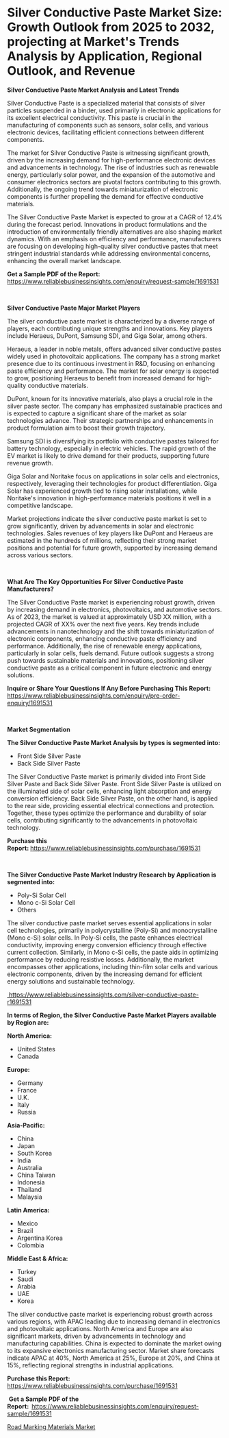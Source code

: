 <p><h1>Silver Conductive Paste Market Size: Growth Outlook from 2025 to 2032, projecting at Market's Trends Analysis by Application, Regional Outlook, and Revenue</h1></p><p><strong>Silver Conductive Paste Market Analysis and Latest Trends</strong></p>
<p><p>Silver Conductive Paste is a specialized material that consists of silver particles suspended in a binder, used primarily in electronic applications for its excellent electrical conductivity. This paste is crucial in the manufacturing of components such as sensors, solar cells, and various electronic devices, facilitating efficient connections between different components.</p><p>The market for Silver Conductive Paste is witnessing significant growth, driven by the increasing demand for high-performance electronic devices and advancements in technology. The rise of industries such as renewable energy, particularly solar power, and the expansion of the automotive and consumer electronics sectors are pivotal factors contributing to this growth. Additionally, the ongoing trend towards miniaturization of electronic components is further propelling the demand for effective conductive materials.</p><p>The Silver Conductive Paste Market is expected to grow at a CAGR of 12.4% during the forecast period. Innovations in product formulations and the introduction of environmentally friendly alternatives are also shaping market dynamics. With an emphasis on efficiency and performance, manufacturers are focusing on developing high-quality silver conductive pastes that meet stringent industrial standards while addressing environmental concerns, enhancing the overall market landscape.</p></p>
<p><strong>Get a Sample PDF of the Report:&nbsp;</strong> <a href="https://www.reliablebusinessinsights.com/enquiry/request-sample/1691531?utm_campaign=2099&utm_medium=2&utm_source=Github&utm_content=ia&utm_term=01042025&utm_id=silver-conductive-paste">https://www.reliablebusinessinsights.com/enquiry/request-sample/1691531</a></p>
<p>&nbsp;</p>
<p><strong>Silver Conductive Paste Major Market Players</strong></p>
<p><p>The silver conductive paste market is characterized by a diverse range of players, each contributing unique strengths and innovations. Key players include Heraeus, DuPont, Samsung SDI, and Giga Solar, among others. </p><p>Heraeus, a leader in noble metals, offers advanced silver conductive pastes widely used in photovoltaic applications. The company has a strong market presence due to its continuous investment in R&D, focusing on enhancing paste efficiency and performance. The market for solar energy is expected to grow, positioning Heraeus to benefit from increased demand for high-quality conductive materials.</p><p>DuPont, known for its innovative materials, also plays a crucial role in the silver paste sector. The company has emphasized sustainable practices and is expected to capture a significant share of the market as solar technologies advance. Their strategic partnerships and enhancements in product formulation aim to boost their growth trajectory.</p><p>Samsung SDI is diversifying its portfolio with conductive pastes tailored for battery technology, especially in electric vehicles. The rapid growth of the EV market is likely to drive demand for their products, supporting future revenue growth.</p><p>Giga Solar and Noritake focus on applications in solar cells and electronics, respectively, leveraging their technologies for product differentiation. Giga Solar has experienced growth tied to rising solar installations, while Noritake's innovation in high-performance materials positions it well in a competitive landscape.</p><p>Market projections indicate the silver conductive paste market is set to grow significantly, driven by advancements in solar and electronic technologies. Sales revenues of key players like DuPont and Heraeus are estimated in the hundreds of millions, reflecting their strong market positions and potential for future growth, supported by increasing demand across various sectors.</p></p>
<p>&nbsp;</p>
<p><strong>What Are The Key Opportunities For Silver Conductive Paste Manufacturers?</strong></p>
<p><p>The Silver Conductive Paste market is experiencing robust growth, driven by increasing demand in electronics, photovoltaics, and automotive sectors. As of 2023, the market is valued at approximately USD XX million, with a projected CAGR of XX% over the next five years. Key trends include advancements in nanotechnology and the shift towards miniaturization of electronic components, enhancing conductive paste efficiency and performance. Additionally, the rise of renewable energy applications, particularly in solar cells, fuels demand. Future outlook suggests a strong push towards sustainable materials and innovations, positioning silver conductive paste as a critical component in future electronic and energy solutions.</p></p>
<p><strong>Inquire or Share Your Questions If Any Before Purchasing This Report:</strong> <a href="https://www.reliablebusinessinsights.com/enquiry/pre-order-enquiry/1691531?utm_campaign=2099&utm_medium=2&utm_source=Github&utm_content=ia&utm_term=01042025&utm_id=silver-conductive-paste">https://www.reliablebusinessinsights.com/enquiry/pre-order-enquiry/1691531</a></p>
<p>&nbsp;</p>
<p><strong>Market Segmentation</strong></p>
<p><strong>The Silver Conductive Paste Market Analysis by types is segmented into:</strong></p>
<p><ul><li>Front Side Silver Paste</li><li>Back Side Silver Paste</li></ul></p>
<p><p>The Silver Conductive Paste market is primarily divided into Front Side Silver Paste and Back Side Silver Paste. Front Side Silver Paste is utilized on the illuminated side of solar cells, enhancing light absorption and energy conversion efficiency. Back Side Silver Paste, on the other hand, is applied to the rear side, providing essential electrical connections and protection. Together, these types optimize the performance and durability of solar cells, contributing significantly to the advancements in photovoltaic technology.</p></p>
<p><strong>Purchase this Report:&nbsp;</strong><a href="https://www.reliablebusinessinsights.com/purchase/1691531?utm_campaign=2099&utm_medium=2&utm_source=Github&utm_content=ia&utm_term=01042025&utm_id=silver-conductive-paste">https://www.reliablebusinessinsights.com/purchase/1691531</a></p>
<p>&nbsp;</p>
<p><strong>The Silver Conductive Paste Market Industry Research by Application is segmented into:</strong></p>
<p><ul><li>Poly-Si Solar Cell</li><li>Mono c-Si Solar Cell</li><li>Others</li></ul></p>
<p><p>The silver conductive paste market serves essential applications in solar cell technologies, primarily in polycrystalline (Poly-Si) and monocrystalline (Mono c-Si) solar cells. In Poly-Si cells, the paste enhances electrical conductivity, improving energy conversion efficiency through effective current collection. Similarly, in Mono c-Si cells, the paste aids in optimizing performance by reducing resistive losses. Additionally, the market encompasses other applications, including thin-film solar cells and various electronic components, driven by the increasing demand for efficient energy solutions and sustainable technology.</p></p>
<p><a href="https://www.reliablebusinessinsights.com/silver-conductive-paste-r1691531?utm_campaign=2099&utm_medium=2&utm_source=Github&utm_content=ia&utm_term=01042025&utm_id=silver-conductive-paste">&nbsp;https://www.reliablebusinessinsights.com/silver-conductive-paste-r1691531</a></p>
<p><strong>In terms of Region, the Silver Conductive Paste Market Players available by Region are:</strong></p>
<p>
    <p> <strong> North America: </strong>
        <ul>
            <li>United States</li>
            <li>Canada</li>
        </ul>
        </p> 
    <p> <strong> Europe: </strong>
        <ul>
            <li>Germany</li>
            <li>France</li>
            <li>U.K.</li>
            <li>Italy</li>
            <li>Russia</li>
        </ul>
        </p> 
    <p> <strong> Asia-Pacific: </strong>
        <ul>
            <li>China</li>
            <li>Japan</li>
            <li>South Korea</li>
            <li>India</li>
            <li>Australia</li>
            <li>China Taiwan</li>
            <li>Indonesia</li>
            <li>Thailand</li>
            <li>Malaysia</li>
        </ul>
        </p> 
    <p> <strong> Latin America: </strong>
        <ul>
            <li>Mexico</li>
            <li>Brazil</li>
            <li>Argentina Korea</li>
            <li>Colombia</li>
        </ul>
        </p> 
    <p> <strong> Middle East & Africa: </strong>
        <ul>
            <li>Turkey</li>
            <li>Saudi</li>
            <li>Arabia</li>
            <li>UAE</li>
            <li>Korea</li>
        </ul>
    </p>
    </p>
<p><p>The silver conductive paste market is experiencing robust growth across various regions, with APAC leading due to increasing demand in electronics and photovoltaic applications. North America and Europe are also significant markets, driven by advancements in technology and manufacturing capabilities. China is expected to dominate the market owing to its expansive electronics manufacturing sector. Market share forecasts indicate APAC at 40%, North America at 25%, Europe at 20%, and China at 15%, reflecting regional strengths in industrial applications.</p></p>
<p><strong>Purchase this Report: </strong><a href="https://www.reliablebusinessinsights.com/purchase/1691531?utm_campaign=2099&utm_medium=2&utm_source=Github&utm_content=ia&utm_term=01042025&utm_id=silver-conductive-paste">https://www.reliablebusinessinsights.com/purchase/1691531</a></p>
<p>&nbsp;<strong>Get a Sample PDF of the Report:&nbsp;&nbsp;</strong><a href="https://www.reliablebusinessinsights.com/enquiry/request-sample/1691531?utm_campaign=2099&utm_medium=2&utm_source=Github&utm_content=ia&utm_term=01042025&utm_id=silver-conductive-paste">https://www.reliablebusinessinsights.com/enquiry/request-sample/1691531</a></p>
<p><strong></strong></p>
<p><p><a href="https://github.com/NargisHussain432/Market-Research-Report-List-2/blob/main/road-marking-materials-market.md?utm_campaign=2099&utm_medium=2&utm_source=Github&utm_content=ia&utm_term=01042025&utm_id=silver-conductive-paste">Road Marking Materials Market</a></p></p>